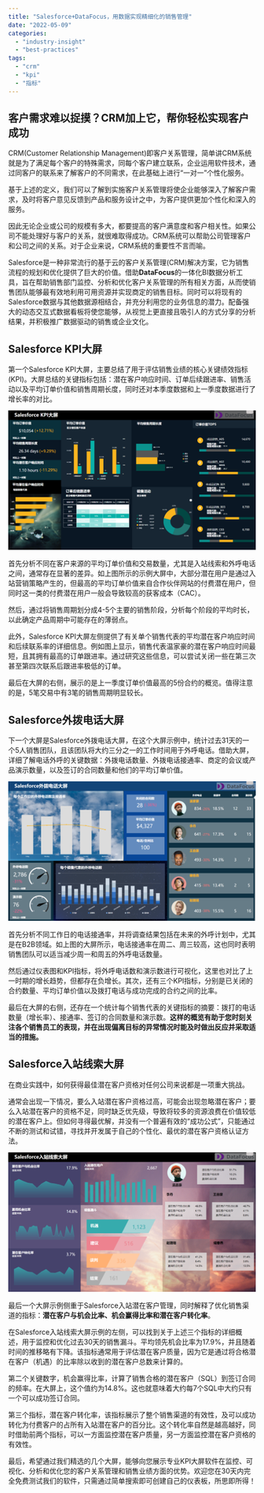 ```yaml
---
title: "Salesforce+DataFocus，用数据实现精细化的销售管理"
date: "2022-05-09"
categories: 
  - "industry-insight"
  - "best-practices"
tags: 
  - "crm"
  - "kpi"
  - "指标"
---
```


## 客户需求难以捉摸？CRM加上它，帮你轻松实现客户成功

CRM(Customer Relationship Management)即客户关系管理，简单讲CRM系统就是为了满足每个客户的特殊需求，同每个客户建立联系，企业运用软件技术，通过同客户的联系来了解客户的不同需求，在此基础上进行“一对一”个性化服务。

基于上述的定义，我们可以了解到实施客户关系管理将使企业能够深入了解客户需求，及时将客户意见反馈到产品和服务设计之中，为客户提供更加个性化和深入的服务。

因此无论企业或公司的规模有多大，都要提高的客户满意度和客户相关性。如果公司不能处理好与客户的关系，就很难取得成功。CRM系统可以帮助公司管理客户和公司之间的关系。对于企业来说，CRM系统的重要性不言而喻。

Salesforce是一种非常流行的基于云的客户关系管理(CRM)解决方案，它为销售流程的规划和优化提供了巨大的价值。借助**DataFocus**的一体化BI数据分析工具，旨在帮助销售部门监控、分析和优化客户关系管理的所有相关方面，从而使销售团队能够最有效地利用可用资源并实现商定的销售目标。同时可以将现有的Salesforce数据与其他数据源相结合，并充分利用您的业务信息的潜力。配备强大的动态交互式数据看板将使您能够，从视觉上更直接且吸引人的方式分享的分析结果，并积极推广数据驱动的销售或企业文化。

## **Salesforce KPI大屏**

第一个Salesforce KPI大屏，主要总结了用于评估销售业绩的核心关键绩效指标(KPI)。大屏总结的关键指标包括：潜在客户响应时间、订单后续跟进率、销售活动以及平均订单价值和销售周期长度，同时还对本季度数据和上一季度数据进行了增长率的对比。

![01Saleforce KPI大屏](images/1652108225-01saleforce-kpi.png)

首先分析不同在客户来源的平均订单价值和交易数量，尤其是入站线索和外呼电话之间，通常存在显著的差异。如上图所示的示例大屏中，大部分潜在用户是通过入站营销策略产生的，但最高的平均订单价值来自合作伙伴网站的付费潜在用户，但同时这一类的付费潜在用户一般会导致较高的获客成本（CAC）。

然后，通过将销售周期划分成4-5个主要的销售阶段，分析每个阶段的平均时长，以此确定产品周期中可能存在的薄弱点。

此外，Salesforce KPI大屏左侧提供了有关单个销售代表的平均潜在客户响应时间和后续联系率的详细信息。例如图上显示，销售代表温家豪的潜在客户响应时间最短，且其拥有最高的订单跟进率。通过研究这些信息，可以尝试关闭一些在第三次甚至第四次联系后跟进率极低的订单。

最后在大屏的右侧，展示的是上一季度订单价值最高的5份合约的概览。值得注意的是，5笔交易中有3笔的销售周期明显较长。

## **Salesforce外拨电话大屏**

下一个大屏是Salesforce外拨电话大屏，在这个大屏示例中，统计过去31天的一个5人销售团队，且该团队将大约三分之一的工作时间用于外呼电话。借助大屏，详细了解电话外呼的关键数据：外拨电话数量、外拨电话接通率、商定的会议或产品演示数量，以及签订的合同数量和他们的平均订单价值。

![02Saleforce 外拨电话大屏](images/1652108230-02saleforce.png)

首先分析不同工作日的电话接通率，并将调查结果包括在未来的外呼计划中，尤其是在B2B领域。如上图的大屏所示，电话接通率在周二、周三较高，这也同时表明销售团队可以适当减少周一和周五的外呼电话数量。

然后通过仪表图和KPI指标，将外呼电话数和演示数进行可视化，这里也对比了上一时期的增长趋势，但都存在负增长。其次，还有三个KPI指标，分别是已关闭的合约数量、平均订单价值以及拨打电话与成功完成的合约之间的比率。

最后在大屏的右侧，还存在一个统计每个销售代表的关键指标的摘要：拨打的电话数量（增长率）、接通率、签订的合同数量和演示数。**这样的概览有助于您时刻关注各个销售员工的表现，并在出现偏离目标的异常情况时能及时做出反应并采取适当的措施。**

## **Salesforce入站线索大屏**

在商业实践中，如何获得最佳潜在客户资格对任何公司来说都是一项重大挑战。

通常会出现一下情况，要么入站潜在客户资格过高，可能会出现忽略潜在客户；要么入站潜在客户的资格不足，同时缺乏优先级，导致将较多的资源浪费在价值较低的潜在客户上。但如何寻得最优解，并没有一个普遍有效的“成功公式”，只能通过不断的测试和试错，寻找并开发属于自己的个性化、最优的潜在客户资格认证方法。

![03Saleforce 入站线索大屏](images/1652108241-03saleforce.png)

最后一个大屏示例侧重于Salesforce入站潜在客户管理，同时解释了优化销售渠道的指标：**潜在客户与机会比率、机会赢得比率和潜在客户转化率**。

在Salesforce入站线索大屏示例的左侧，可以找到关于上述三个指标的详细概述，用于监控和优化过去30天的销售漏斗。平均领先机会比率为17.9%，并且随着时间的推移略有下降。该指标通常用于评估潜在客户质量，因为它是通过将合格潜在客户（机遇）的比率除以收到的潜在客户总数来计算的。

第二个关键数字，机会赢得比率，计算了销售合格的潜在客户（SQL）到签订合同的频率。在大屏上，这个值约为14.8%。这也就意味着大约每7个SQL中大约只有一个可以成功签订合同。

第三个指标，潜在客户转化率，该指标展示了整个销售渠道的有效性，及可以成功转化为付费客户的占所有入站潜在客户的百分比。这个转化率自然是越高越好，同时借助前两个指标，可以一方面监控潜在客户质量，另一方面监控潜在客户资格的有效性。

最后，希望通过我们精选的几个大屏，能够向您展示专业KPI大屏软件在监控、可视化、分析和优化您的客户关系管理和销售业绩方面的优势。欢迎您在30天内完全免费测试我们的软件，只需通过简单搜索即可创建自己的仪表板，所思即所得！
